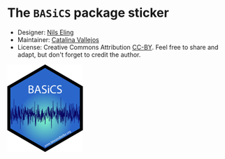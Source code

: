 # The `BASiCS` package sticker

* Designer: [Nils Eling](https://github.com/nilseling/)
* Maintainer: [Catalina Vallejos](https://github.com/catavallejos/)
* License: Creative Commons Attribution
[CC-BY](https://creativecommons.org/licenses/by/2.0/). Feel free to
share and adapt, but don't forget to credit the author.

<img src=BASiCS.png height="200">